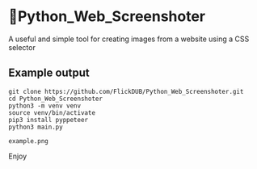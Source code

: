 # 🐍Python_Web_Screenshoter
 A useful and simple tool for creating images from a website using a CSS selector

## Example output

```
git clone https://github.com/FlickDUB/Python_Web_Screenshoter.git
cd Python_Web_Screenshoter
python3 -m venv venv
source venv/bin/activate
pip3 install pyppeteer
python3 main.py

example.png
```
Enjoy

